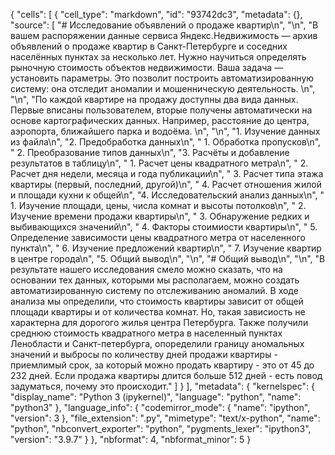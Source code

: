 {
 "cells": [
  {
   "cell_type": "markdown",
   "id": "93742dc3",
   "metadata": {},
   "source": [
    "# Исследование объявлений о продаже квартир\n",
    "\n",
    "В вашем распоряжении данные сервиса Яндекс.Недвижимость — архив объявлений о продаже квартир в Санкт-Петербурге и соседних населённых пунктах за несколько лет. Нужно научиться определять рыночную стоимость объектов недвижимости. Ваша задача — установить параметры. Это позволит построить автоматизированную систему: она отследит аномалии и мошенническую деятельность. \n",
    "\n",
    "По каждой квартире на продажу доступны два вида данных. Первые вписаны пользователем, вторые получены автоматически на основе картографических данных. Например, расстояние до центра, аэропорта, ближайшего парка и водоёма. \n",
    "\n",
    "1. Изучение данных из файла\n",
    "2. Предобработка данных\n",
    "    1. Обработка пропусков\n",
    "    2. Преобразование типов данных\n",
    "3. Расчёты и добавление результатов в таблицу\n",
    "    1. Расчет цены квадратного метра\n",
    "    2. Расчет дня недели, месяца и года публикации\n",
    "    3. Расчет типа этажа квартиры (первый, последний, другой)\n",
    "    4. Расчет отношения жилой и площади кухни к общей\n",
    "4. Исследовательский анализ данных\n",
    "    1. Изучение площади, цены, числа комнат и высоты потолков\n",
    "    2. Изучение времени продажи квартиры\n",
    "    3. Обнаружение редких и выбивающихся значений\n",
    "    4. Факторы стоимиости квартиры\n",
    "    5. Определение зависимости цены квадратного метра от населенного пункта\n",
    "    6. Изучение предложений квартир\n",
    "    7. Изучение квартир в центре города\n",
    "5. Общий вывод\n",
    "\n",
    "# Общий вывод\n",
    "\n",
    "В результате нашего исследования смело можно сказать, что на основании тех данных, которыми мы располагаем, можно создать автоматизированную систему по отслеживанию аномалий. В ходе анализа мы определили, что стоимость квартиры зависит от общей площади квартиры и от количества комнат. Но, такая зависиость не характерна для дорогого жилья центра Петербурга. Также получили среднюю стоимость квадратного метра в населенный пунктах Ленобласти и Санкт-петербурга, опоределили границу аномальных значений и выбросы по количеству дней продажи квартиры - приемлимый срок, за который можно продать квартиру - это от 45 до 232 дней. Если продажа квартиры длится больше 512 дней - есть повод задуматься, почему это происходит."
   ]
  }
 ],
 "metadata": {
  "kernelspec": {
   "display_name": "Python 3 (ipykernel)",
   "language": "python",
   "name": "python3"
  },
  "language_info": {
   "codemirror_mode": {
    "name": "ipython",
    "version": 3
   },
   "file_extension": ".py",
   "mimetype": "text/x-python",
   "name": "python",
   "nbconvert_exporter": "python",
   "pygments_lexer": "ipython3",
   "version": "3.9.7"
  }
 },
 "nbformat": 4,
 "nbformat_minor": 5
}
